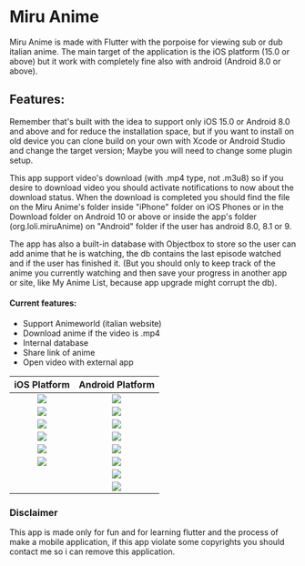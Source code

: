 # Miru Anime

Miru Anime is made with Flutter with the porpoise for viewing sub or dub italian anime.
The main target of the application is the iOS platform (15.0 or above) but it work with completely fine 
also with android (Android 8.0 or above).

## Features: 

Remember that's built with the idea to support only iOS 15.0 or Android 8.0 and above and for reduce 
the installation space, but if you want to install on old device you can clone build on your own with 
Xcode or Android Studio and change the target version; Maybe you will need to change some plugin setup.

This app support video's download (with .mp4 type, not .m3u8) so if you desire to download video
you should activate notifications to now about the download status.
When the download is completed you should find the file on the Miru Anime's folder inside "iPhone" folder on
iOS Phones or in the Download folder on Android 10 or above or inside the app's folder (org.loli.miruAnime) 
on "Android" folder if the user has android 8.0, 8.1 or 9.

The app has also a built-in database with Objectbox to store so the user can add anime that he is watching,
the db contains the last episode watched and if the user has finished it. (But you should only to keep track
of the anime you currently watching and then save your progress in another app or site, like My Anime List,
because app upgrade might corrupt the db).

#### Current features:

- Support Animeworld (italian website)
- Download anime if the video is .mp4
- Internal database
- Share link of anime
- Open video with external app
 
iOS Platform           |  Android Platform  
:-------------------------:|:-------------------------:
![](images/IMG_0141.PNG)  |  ![](images/Screenshot_20220327-165248.jpg)
![](images/IMG_0142.PNG)  |  ![](images/Screenshot_20220327-165449.jpg)
![](images/IMG_0143.PNG)  |  ![](images/Screenshot_20220327-165518.jpg)
![](images/IMG_0144.PNG)  |  ![](images/Screenshot_20220327-165544.jpg)
![](images/IMG_0145.PNG)  |  ![](images/Screenshot_20220327-165528.jpg)
![](images/IMG_0146.PNG)  |  ![](images/Screenshot_20220327-165625.jpg)
                          |  ![](images/Screenshot_20220327-165615.jpg)
                          |  ![](images/Screenshot_20220327-165605.jpg)

### Disclaimer

This app is made only for fun and for learning flutter and the process of make a mobile application,
if this app violate some copyrights you should contact me so i can remove this application.

